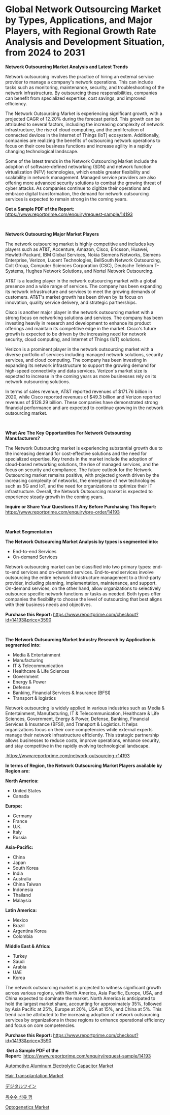 <p><h1>Global Network Outsourcing Market by Types, Applications, and Major Players, with Regional Growth Rate Analysis and Development Situation, from 2024 to 2031</h1></p><p><strong>Network Outsourcing Market Analysis and Latest Trends</strong></p>
<p><p>Network outsourcing involves the practice of hiring an external service provider to manage a company's network operations. This can include tasks such as monitoring, maintenance, security, and troubleshooting of the network infrastructure. By outsourcing these responsibilities, companies can benefit from specialized expertise, cost savings, and improved efficiency.</p><p>The Network Outsourcing Market is experiencing significant growth, with a projected CAGR of 12.20% during the forecast period. This growth can be attributed to several factors, including the increasing complexity of network infrastructure, the rise of cloud computing, and the proliferation of connected devices in the Internet of Things (IoT) ecosystem. Additionally, companies are realizing the benefits of outsourcing network operations to focus on their core business functions and increase agility in a rapidly changing technological landscape.</p><p>Some of the latest trends in the Network Outsourcing Market include the adoption of software-defined networking (SDN) and network function virtualization (NFV) technologies, which enable greater flexibility and scalability in network management. Managed service providers are also offering more advanced security solutions to combat the growing threat of cyber attacks. As companies continue to digitize their operations and embrace digital transformation, the demand for network outsourcing services is expected to remain strong in the coming years.</p></p>
<p><strong>Get a Sample PDF of the Report:&nbsp;</strong> <a href="https://www.reportprime.com/enquiry/request-sample/14193">https://www.reportprime.com/enquiry/request-sample/14193</a></p>
<p>&nbsp;</p>
<p><strong>Network Outsourcing Major Market Players</strong></p>
<p><p>The network outsourcing market is highly competitive and includes key players such as AT&T, Accenture, Amazon, Cisco, Ericsson, Huawei, Hewlett-Packard, IBM Global Services, Nokia Siemens Networks, Siemens Enterprise, Verizon, Lucent Technologies, BellSouth Network Outsourcing, Colt Group, Computer Sciences Corporation (CSC), Deutsche Telekom T-Systems, Hughes Network Solutions, and Nortel Network Outsourcing.</p><p>AT&T is a leading player in the network outsourcing market with a global presence and a wide range of services. The company has been expanding its network infrastructure and services to meet the growing demands of customers. AT&T's market growth has been driven by its focus on innovation, quality service delivery, and strategic partnerships.</p><p>Cisco is another major player in the network outsourcing market with a strong focus on networking solutions and services. The company has been investing heavily in research and development to enhance its product offerings and maintain its competitive edge in the market. Cisco's future growth is expected to be driven by the increasing need for network security, cloud computing, and Internet of Things (IoT) solutions.</p><p>Verizon is a prominent player in the network outsourcing market with a diverse portfolio of services including managed network solutions, security services, and cloud computing. The company has been investing in expanding its network infrastructure to support the growing demand for high-speed connectivity and data services. Verizon's market size is expected to increase in the coming years as more businesses rely on its network outsourcing solutions.</p><p>In terms of sales revenue, AT&T reported revenues of $171.76 billion in 2020, while Cisco reported revenues of $49.3 billion and Verizon reported revenues of $128.29 billion. These companies have demonstrated strong financial performance and are expected to continue growing in the network outsourcing market.</p></p>
<p>&nbsp;</p>
<p><strong>What Are The Key Opportunities For Network Outsourcing Manufacturers?</strong></p>
<p><p>The Network Outsourcing market is experiencing substantial growth due to the increasing demand for cost-effective solutions and the need for specialized expertise. Key trends in the market include the adoption of cloud-based networking solutions, the rise of managed services, and the focus on security and compliance. The future outlook for the Network Outsourcing market remains positive, with projected growth driven by the increasing complexity of networks, the emergence of new technologies such as 5G and IoT, and the need for organizations to optimize their IT infrastructure. Overall, the Network Outsourcing market is expected to experience steady growth in the coming years.</p></p>
<p><strong>Inquire or Share Your Questions If Any Before Purchasing This Report:</strong> <a href="https://www.reportprime.com/enquiry/pre-order/14193">https://www.reportprime.com/enquiry/pre-order/14193</a></p>
<p>&nbsp;</p>
<p><strong>Market Segmentation</strong></p>
<p><strong>The Network Outsourcing Market Analysis by types is segmented into:</strong></p>
<p><ul><li>End-to-end Services</li><li>On-demand Services</li></ul></p>
<p><p>Network outsourcing market can be classified into two primary types: end-to-end services and on-demand services. End-to-end services involve outsourcing the entire network infrastructure management to a third-party provider, including planning, implementation, maintenance, and support. On-demand services, on the other hand, allow organizations to selectively outsource specific network functions or tasks as needed. Both types offer companies the flexibility to choose the level of outsourcing that best aligns with their business needs and objectives.</p></p>
<p><strong>Purchase this Report:&nbsp;</strong><a href="https://www.reportprime.com/checkout?id=14193&price=3590">https://www.reportprime.com/checkout?id=14193&price=3590</a></p>
<p>&nbsp;</p>
<p><strong>The Network Outsourcing Market Industry Research by Application is segmented into:</strong></p>
<p><ul><li>Media & Entertainment</li><li>Manufacturing</li><li>IT & Telecommunication</li><li>Healthcare & Life Sciences</li><li>Government</li><li>Energy & Power</li><li>Defense</li><li>Banking, Financial Services & Insurance (BFSI)</li><li>Transport & logistics</li></ul></p>
<p><p>Network outsourcing is widely applied in various industries such as Media & Entertainment, Manufacturing, IT & Telecommunication, Healthcare & Life Sciences, Government, Energy & Power, Defense, Banking, Financial Services & Insurance (BFSI), and Transport & Logistics. It helps organizations focus on their core competencies while external experts manage their network infrastructure efficiently. This strategic partnership allows businesses to reduce costs, improve operations, enhance security, and stay competitive in the rapidly evolving technological landscape.</p></p>
<p><a href="https://www.reportprime.com/network-outsourcing-r14193">&nbsp;https://www.reportprime.com/network-outsourcing-r14193</a></p>
<p><strong>In terms of Region, the Network Outsourcing Market Players available by Region are:</strong></p>
<p>
    <p> <strong> North America: </strong>
        <ul>
            <li>United States</li>
            <li>Canada</li>
        </ul>
        </p> 
    <p> <strong> Europe: </strong>
        <ul>
            <li>Germany</li>
            <li>France</li>
            <li>U.K.</li>
            <li>Italy</li>
            <li>Russia</li>
        </ul>
        </p> 
    <p> <strong> Asia-Pacific: </strong>
        <ul>
            <li>China</li>
            <li>Japan</li>
            <li>South Korea</li>
            <li>India</li>
            <li>Australia</li>
            <li>China Taiwan</li>
            <li>Indonesia</li>
            <li>Thailand</li>
            <li>Malaysia</li>
        </ul>
        </p> 
    <p> <strong> Latin America: </strong>
        <ul>
            <li>Mexico</li>
            <li>Brazil</li>
            <li>Argentina Korea</li>
            <li>Colombia</li>
        </ul>
        </p> 
    <p> <strong> Middle East & Africa: </strong>
        <ul>
            <li>Turkey</li>
            <li>Saudi</li>
            <li>Arabia</li>
            <li>UAE</li>
            <li>Korea</li>
        </ul>
    </p>
    </p>
<p><p>The network outsourcing market is projected to witness significant growth across various regions, with North America, Asia Pacific, Europe, USA, and China expected to dominate the market. North America is anticipated to hold the largest market share, accounting for approximately 35%, followed by Asia Pacific at 25%, Europe at 20%, USA at 15%, and China at 5%. This trend can be attributed to the increasing adoption of network outsourcing services by organizations in these regions to enhance operational efficiency and focus on core competencies.</p></p>
<p><strong>Purchase this Report: </strong><a href="https://www.reportprime.com/checkout?id=14193&price=3590">https://www.reportprime.com/checkout?id=14193&price=3590</a></p>
<p>&nbsp;<strong>Get a Sample PDF of the Report:&nbsp;&nbsp;</strong><a href="https://www.reportprime.com/enquiry/request-sample/14193">https://www.reportprime.com/enquiry/request-sample/14193</a></p>
<p><strong></strong></p>
<p><p><a href="https://medium.com/@elzaziemann1943/automotive-aluminum-electrolytic-capacitor-market-trends-focusing-on-automotive-aluminum-d7f34d61ce4a">Automotive Aluminum Electrolytic Capacitor Market</a></p><p><a href="https://github.com/RoccoManning/Market-Research-Report-List-6/blob/main/hair-transplantation-market.md">Hair Transplantation Market</a></p><p><a href="https://medium.com/@cielostamm/%E6%AC%A1%E3%81%AE%E6%96%87%E7%AB%A0%E3%82%92%E6%97%A5%E6%9C%AC%E8%AA%9E%E3%81%AB%E7%BF%BB%E8%A8%B3%E3%81%97%E3%81%BE%E3%81%99-%E5%9C%B0%E7%90%83%E8%A6%8F%E6%A8%A1%E3%81%AE%E3%83%87%E3%82%B8%E3%82%BF%E3%83%AB%E3%83%84%E3%82%A4%E3%83%B3%E5%B8%82%E5%A0%B4%E3%81%AE%E7%8A%B6%E6%B3%81-2024%E5%B9%B4%E3%81%8B%E3%82%892031%E5%B9%B4-%E3%81%8A%E3%82%88%E3%81%B3%E5%9C%B0%E5%9F%9F-%E8%A3%BD%E5%93%81-%E3%82%A8%E3%83%B3%E3%83%89%E3%83%A6%E3%83%BC%E3%82%B9%E5%88%A5%E3%81%AE%E4%BA%88%E6%B8%AC-f8eac84e9e77">デジタルツイン</a></p><p><a href="https://medium.com/@boydsmitham726/%EC%98%A5%EC%88%98%EC%88%98-%EC%84%AC%EC%9C%A0-%EC%B9%A8%EC%97%BD%EC%88%98-%EC%8B%9C%EC%9E%A5-2024%EB%85%84%EB%B6%80%ED%84%B0-2031%EB%85%84%EA%B9%8C%EC%A7%80%EC%9D%98-%EA%B8%80%EB%A1%9C%EB%B2%8C-%EC%8B%9C%EC%9E%A5-%EB%8F%99%ED%96%A5%EA%B3%BC-%ED%8C%90%EB%A7%A4-%EB%8F%99%ED%96%A5-07628ff8fbe9">옥수수 섬유 껌</a></p><p><a href="https://github.com/gulaimolin/Market-Research-Report-List-5/blob/main/optogenetics-market.md">Optogenetics Market</a></p></p>
